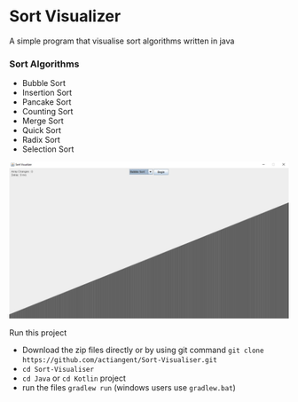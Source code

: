 # Sort Visualizer

A simple program that visualise sort algorithms written in java

### Sort Algorithms

* Bubble Sort
* Insertion Sort
* Pancake Sort
* Counting Sort
* Merge Sort
* Quick Sort
* Radix Sort
* Selection Sort

![App](image/Screenshot%202021-07-11%20100142.jpg)

Run this project

* Download the zip files directly or by using git
  command ``git clone https://github.com/actiangent/Sort-Visualiser.git``
* ``cd Sort-Visualiser``
* ``cd Java`` or ``cd Kotlin`` project
* run the files ``gradlew run`` (windows users use ``gradlew.bat``)
